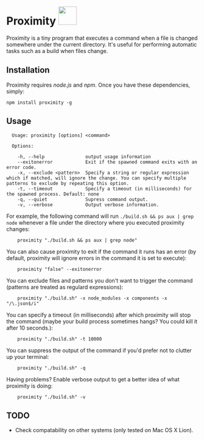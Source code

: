Proximity <img src="https://raw.github.com/andyburke/proximity/master/proximity.jpg" width="48" height="48" />
=========
                                
Proximity is a tiny program that executes a command when a file is changed somewhere under the current directory. It's useful for performing automatic tasks such as a build when files change.

## Installation
Proximity requires *node.js* and *npm*. Once you have these dependencies, simply:

	npm install proximity -g
	
## Usage

```
  Usage: proximity [options] <command>

  Options:

    -h, --help               output usage information
    --exitonerror            Exit if the spawned command exits with an error code.
    -x, --exclude <pattern>  Specify a string or regular expression which if matched, will ignore the change. You can specify multiple patterns to exclude by repeating this option.
    -t, --timeout            Specify a timeout (in milliseconds) for the spawned process. Default: none
    -q, --quiet              Supress command output.
    -v, --verbose            Output verbose information.
```

For example, the following command will run `./build.sh && ps aux | grep node` whenever a file under the directory where you executed proximity changes:

```
	proximity "./build.sh && ps aux | grep node"
```

You can also cause proximity to exit if the command it runs has an error (by default, proximity will ignore errors in the command it is set to execute):

```
    proximity "false" --exitonerror
```

You can exclude files and patterns you don't want to trigger the command (patterns are treated as regulard expressions):

```
    proximity "./build.sh" -x node_modules -x components -x "/\.json$/i"
```

You can specify a timeout (in milliseconds) after which proximity will stop the command (maybe your build process sometimes hangs? You could kill it after 10 seconds.):

```
    proximity "./build.sh" -t 10000
```

You can suppress the output of the command if you'd prefer not to clutter up your terminal:

```
    proximity "./build.sh" -q
```

Having problems? Enable verbose output to get a better idea of what proximity is doing:

```
    proximity "./build.sh" -v
```

## TODO
* Check compatability on other systems (only tested on Mac OS X Lion).
